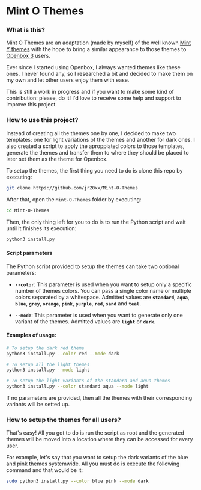 # Mint O Themes

### What is this?
Mint O Themes are an adaptation (made by myself) of the well known [Mint Y themes](https://github.com/linuxmint/mint-themes) with the hope to bring a similar appearance to those themes to [Openbox 3](https://github.com/danakj/openbox) users.

Ever since I started using Openbox, I always wanted themes like these ones. I never found any, so I researched a bit and decided to make them on my own and let other users enjoy them with ease.

This is still a work in progress and if you want to make some kind of contribution: please, do it! I'd love to receive some help and support to improve this project.

### How to use this project?
Instead of creating all the themes one by one, I decided to make two templates: one for light variations of the themes and another for dark ones. I also created a script to apply the aproppiated colors to those templates, generate the themes and transfer them to where they should be placed to later set them as the theme for Openbox.

To setup the themes, the first thing you need to do is clone this repo by executing:

```bash
git clone https://github.com/jr20xx/Mint-O-Themes
```

After that, open the `Mint-O-Themes` folder by executing:
```bash
cd Mint-O-Themes
```

Then, the only thing left for you to do is to run the Python script and wait until it finishes its execution:
```bash
python3 install.py
```

#### Script parameters
The Python script provided to setup the themes can take two optional parameters:

- **`--color`**: This parameter is used when you want to setup only a specific number of themes colors. You can pass a single color name or multiple colors separated by a whitespace. Admitted values are **`standard`**, **`aqua`**, **`blue`**, **`grey`**, **`orange`**, **`pink`**, **`purple`**, **`red`**, **`sand`** and **`teal`**.

- **`--mode`**: This parameter is used when you want to generate only one variant of the themes. Admitted values are **`light`** or **`dark`**.

#### Examples of usage:
```bash
# To setup the dark red theme
python3 install.py --color red --mode dark
```

```bash
# To setup all the light themes
python3 install.py --mode light
```

```bash
# To setup the light variants of the standard and aqua themes
python3 install.py --color standard aqua --mode light 
```

If no parameters are provided, then all the themes with their corresponding variants will be setted up.

### How to setup the themes for all users?
That's easy! All you got to do is run the script as root and the generated themes will be moved into a location where they can be accessed for every user.

For example, let's say that you want to setup the dark variants of the blue and pink themes systemwide. All you must do is execute the following command and that would be it:
```bash
sudo python3 install.py --color blue pink --mode dark
```